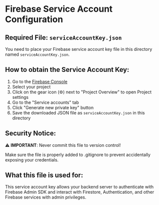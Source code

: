 # Firebase Service Account Configuration

## Required File: `serviceAccountKey.json`

You need to place your Firebase service account key file in this directory named `serviceAccountKey.json`.

## How to obtain the Service Account Key:

1. Go to the [Firebase Console](https://console.firebase.google.com/)
2. Select your project
3. Click on the gear icon (⚙️) next to "Project Overview" to open Project settings
4. Go to the "Service accounts" tab
5. Click "Generate new private key" button
6. Save the downloaded JSON file as `serviceAccountKey.json` in this directory

## Security Notice:

⚠️ **IMPORTANT**: Never commit this file to version control!

Make sure the file is properly added to .gitignore to prevent accidentally exposing your credentials.

## What this file is used for:

This service account key allows your backend server to authenticate with Firebase Admin SDK and interact with Firestore, Authentication, and other Firebase services with admin privileges. 